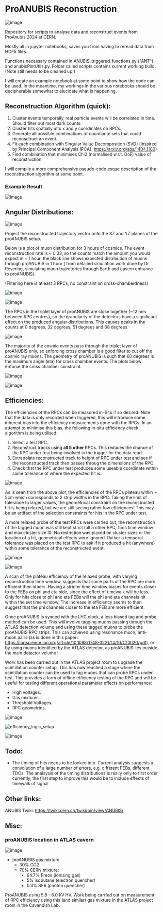 # ProANUBIS Reconstruction

![image](https://github.com/PatrickC12/ProAnubisReconstruction/assets/123903514/06402d57-ecf8-4095-9aa8-93e6ff16fdb6)

Repository for scripts to analyse data and reconstruct events from ProAnubis 2024 at CERN.

Mostly all in jupyter notebooks, saves you from having to reread data from HDF5 files.

Functions necessary contained in ANUBIS_triggered_functions.py ("ANT") and anubisPlotUtils.py. Folder called scripts contains current working build. (Note still needs to be cleaned up!)

I will create an example notebook at some point to show how the code can be used. In the meantime, my workings in the various notebooks should be decipherable somewhat to elucidate what is happening. 

## Reconstruction Algorithm (quick):

1) Cluster events temporally, real particle events will be correlated in time. Should filter out most dark counts.
2) Cluster hits spatially into x and y coordinates on RPCs.
3) Generate all possible combinations of coordiante sets that could reconsctruct an event.
4) Fit each combination with Singular Value Decomposition (SVD) (inspired by Principal Component Analysis (PCA), https://arxiv.org/abs/1404.1100) 
5) Find combination that minimises Chi2 (normalised w.r.t. DoF) value of reconstruction.

I will compile a more comprehensive pseudo-code esque description of the reconstruction algorithm at some point.

### Example Result

![image](https://github.com/PatrickC12/ProAnubisReconstruction/assets/123903514/1247454e-79fc-4051-9643-89fa04a117dc)

## Angular Distributions:

![image](https://github.com/PatrickC12/ProAnubisReconstruction/assets/123903514/f32c77a0-e70f-4c06-b33a-0bb9aa48e625)

Project the reconstructed trajectory vector onto the XZ and YZ planes of the proANUBIS setup.

Below is a plot of muon distribution for 3 hours of cosmics. The event reconstruction rate is ~ 0.33, so the counts match the amount you would expect in ~ 1 hour, the black line shows expected distribution of muons through proANUBIS in 1 hour ( from detailed simulation work done by Dr Revering, simulating muon trajectories through Earth and cavern entrance to proANUBIS).

(Filtering here is atleast 3 RPCs, no constraint on cross-chamberdness)

![image](https://github.com/PatrickC12/ProAnubisReconstruction/assets/123903514/0ad34672-e9ee-4d7a-b00c-dc5799accfdb)

![image](https://github.com/PatrickC12/ProAnubisReconstruction/assets/123903514/a6511c0e-33cc-45a1-a2ad-2d7547cd27ce)

The RPCs in the triplet layer of proANUBIS are close together (~12 mm between RPC centres), so the granularity of the detectors have a significant effect on the produced angular distributions.
This causes peaks in the counts at 0 degrees, 32 degrees, 51 degrees and 68 degrees. 

![image](https://github.com/PatrickC12/ProAnubisReconstruction/assets/123903514/acc2c0b7-ccfe-467b-9532-2c61d42a3d58)

The majority of the cosmic events pass through the triplet layer of proANUBIS only, so enforcing cross chamber is a good filter to cut off the cosmic ray muons. The geometry of proANUBIS is such that 60 degrees is the maximum angle (eta) for cross chamber events. The plots below enforce the cross chamber constraint. 

![image](https://github.com/PatrickC12/ProAnubisReconstruction/assets/123903514/e950af9c-8902-4635-9343-52a393798f19)

![image](https://github.com/PatrickC12/ProAnubisReconstruction/assets/123903514/c00c0e2b-c6c7-4b94-a771-c609224e02e7)

## Efficiencies:

The efficiencies of the RPCs can be measured in-Situ if so desired. Note that the data is only recorded when triggered, this will introduce some inherent bias into the efficiency measurements done with the RPCs. In an attempt to minimise this bias, the following in-situ efficiency check algorithm is being utilised:

1) Select a test RPC.
2) Reconstruct tracks using **all 5 other** RPCs. This reduces the chance of the RPC under test being involved in the trigger for the data read.
3) Extrapolate reconstructed track to height of RPC under test and see if the reconstructed track then passes throug the dimensions of the RPC.
4) Check that the RPC under test produces some useable coordinate within some tolerance of where the expected hit is.

![image](https://github.com/PatrickC12/ProAnubisReconstruction/assets/123903514/e3c345aa-7f29-441d-9bad-a1e9f42d4faf)

As is seen from the above plot, the efficiencies of the RPCs plateau within ~ 5cm which corresponds to 2 strip widths in the RPC. Taking the limit of tolerance to larger values, the geometrical constraint on the reconstructed hit is being relaxed, but we are still seeing rather low efficiences! This may be an artifact of the selection constraints for hits in the RPC under test. 

A more relaxed probe of the test RPCs were carried out, the reconstruction of the tagged muon was still kept strict (all 5 other RPC, 15ns time window and max cluster size 3). No restriction was placed on cluster sizes or the location of a hit, geometrical effects were ignored. Rather a temporal tolerance was placed on the test RPC to ask if it produced a hit (anywhere) within some tolerance of the reconstructed event. 

![image](https://github.com/PatrickC12/ProAnubisReconstruction/assets/123903514/2a03720e-b6aa-45af-bbc3-7540832eaa64)

![image](https://github.com/PatrickC12/ProAnubisReconstruction/assets/123903514/ec1bc588-2ad3-4ab6-8637-54b5ec245310)

A scan of the plateau efficiency of the relaxed probe, with varying reconstruction time window, suggests that some parts of the RPC are more efficient then others. Having a stricter time window biases for events closer to the FEBs on phi and eta side, since the effect of timewalk will be less. Only for hits close to phi and eta FEBs will the phi and eta channels hit within the set time window. The increase in efficiency seems to then suggest that the phi channels closer to the eta FEB are more efficient.

Once proANUBIS is synced with the LHC clock, a less biased tag and probe method can be used. This will involve tagging muons passing through the ATLAS detection volume and using these tagged muons to probe the proANUBIS RPC strips. This can achieved using resonance muon, anti-muon pairs (as is done in this paper: https://iopscience.iop.org/article/10.1088/1748-0221/14/10/C10020/pdf), or by using muons identified by the ATLAS detector, as proANUBIS lies outside the main detector volume !

Work has been carried out in the ATLAS project room to upgrade the scintillation counter setup. This has now reached a stage where the scintillation counter can be used to tag muons that can probe RPCs under test. This provides a form of offline efficiency testing of the RPC and will be useful for testing different operational parameter effects on performance:

  - High voltages.
  - Gas mixtures.
  - Threshold Voltages.
  - RPC geometries.

![image](https://github.com/PatrickC12/ProAnubisReconstruction/assets/123903514/08ff0d09-3cf9-437b-8a74-26c6bd90a283)

![efficiency_logic_setup](https://github.com/PatrickC12/ProAnubisReconstruction/assets/123903514/c2c9aefc-f58d-45ae-ba57-37990f3fef15)

![image](https://github.com/PatrickC12/ProAnubisReconstruction/assets/123903514/9a2747ab-f7a8-4bb7-bc2c-6e0d6d7c929d)

## Todo:

- The timing of hits needs to be looked into. Current analysis suggests a convolution of a large number of errors, e.g. different FEBs, different TDCs. The analsysis of the timing distributions is really only to first order currently, the first step to improve this would be to include effects of timewalk of signal 

## Other links:

ANUBIS Twiki: https://twiki.cern.ch/twiki/bin/view/ANUBIS/

## Misc:

### proANUBIS location in ATLAS cavern
![image](https://github.com/PatrickC12/ProAnubisReconstruction/assets/123903514/bdbf3f35-e784-494c-bad7-f01dd988a745)

- proANUBIS gas mixture
    - 30% CO2
    - 70% CERN mixture:
      - 94.7% Freon (ionising gas)
      - 5% Isobutane (electron quencher)
      - 0.3% SF6 (photon quencher)
  
ProANUBIS using 5.8 - 6.0 kV HV.
Work being carried out on measurement of RPC efficiency using this (and similar) gas mixture in the ATLAS project room in the Cavendish Lab.

